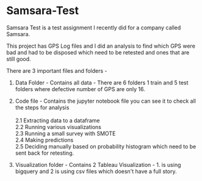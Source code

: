 # Samsara-Test
Samsara Test is a test assignment I recently did for a company called Samsara. 

This project has GPS Log files and I did an analysis to find which GPS were bad and had to be disposed which need to be retested and ones that are still good.

There are 3 important files and folders -
1. Data Folder - Contains all data - There are 6 folders 1 train and 5 test folders where defective number of GPS are only 16.
2. Code file - Contains the jupyter notebook file you can see it to check all the steps for analysis <br><br>
2.1 Extracting data to a dataframe <br>
2.2 Running various visualizations <br>
2.3 Running a small survey with SMOTE<br>
2.4 Making predictions<br>
2.5 Deciding manually based on probability histogram which need to be sent back for retesting.

3. Visualization folder - Contains 2 Tableau Visualization - 1. is using bigquery and 2 is using csv files which doesn't have a full story.
